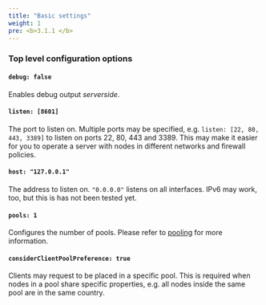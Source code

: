 ```yaml
---
title: "Basic settings"
weight: 1
pre: <b>3.1.1 </b>
---
```


### Top level configuration options

#### `debug: false`

Enables debug output *serverside*. 

#### `listen: [8601]`

The port to listen on. Multiple ports may be specified, e.g. `listen: [22, 80, 443, 3389]` to listen on ports 22, 80, 443 and 3389. This may make it easier for you to operate a server with nodes in different networks and firewall policies.

#### `host: "127.0.0.1"`

The address to listen on. `"0.0.0.0"` listens on all interfaces. IPv6 may work, too, but this is has not been tested yet.

#### `pools: 1`

Configures the number of pools. Please refer to [pooling](../pooling) for more information.

#### `considerClientPoolPreference: true`

Clients may request to be placed in a specific pool. This is required when nodes in a pool share specific properties, e.g. all nodes inside the same pool are in the same country.